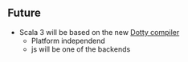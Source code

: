 ## Future

* Scala 3 will be based on the new [Dotty compiler](https://github.com/lampepfl/dotty) <!-- .element target="_new" -->
    * Platform independend
    * js will be one of the backends

